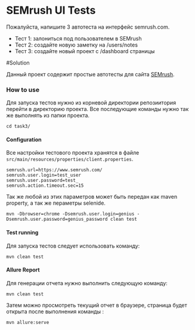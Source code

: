 # SEMrush UI Tests
Пожалуйста, напишите 3 автотеста на интерфейс semrush.com.
* Тест 1: залониться под пользователем в SEMrush
* Тест 2: создайте новую заметку на /users/notes
* Тест 3: создайте новый проект с /dashboard страницы


#Solution

Данный проект содержит простые автотесты для сайта [SEMrush](https:/semrush.com).

### How to use

Для запуска тестов нужно из корневой директории репозиитория перейти в директорию  проекта. Все последующие команды нужно так же выполнять из  папки проекта.

```
cd task3/
```

#### Configuration

Все настройки тестового проекта хранятся в файле `src/main/resources/properties/client.properties`.

```properties
semrush.url=https://www.semrush.com/
semrush.user.login=test_user
semrush.user.password=test_
semrush.action.timeout.sec=15
```

Так же любой из  этих параметров может быть передан как maven property, 
а так же пераметры selenide.

```
mvn -Dbrowser=chrome -Dsemrush.user.login=genius -Dsemrush.user.password=genius_password clean test
```


#### Test running 

Для запуска тестов следует использовать команду:

```text
mvn clean test
```

#### Allure Report

Для генерации отчета нужно выполнить следующую команду:

```text
mvn clean test
```

Затем можно просмотреть текущий отчет в браузере, страница будет открыта после 
выполнения команды :

```text
mvn allure:serve
```